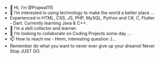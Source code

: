- 👋 Hi, I’m @Prajwal115
- 👀 I’m interested in using technology to make the world a better place ...
- Experienced in HTML, CSS, JS, PHP, MySQL, Python and C#, C, Flutter - Dart. Currently learning Java & C++.
- 🌱 I’m a skill collector and learner.
- 💞️ I’m looking to collaborate on Coding Projects some day ...
- 📫 How to reach me - Hmm, interesting question :)...
- Remember do what you want to never ever give up your dreams! Never Stop JUST GO.

<!---
Prajwal115/Prajwal115 is a ✨ special ✨ repository because its `README.md` (this file) appears on your GitHub profile.
You can click the Preview link to take a look at your changes.
--->
